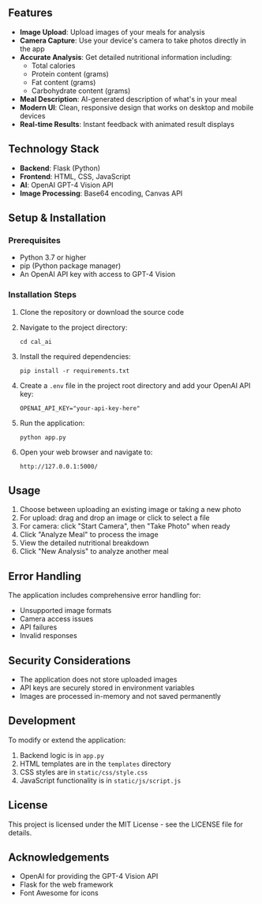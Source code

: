 

## Features

- **Image Upload**: Upload images of your meals for analysis
- **Camera Capture**: Use your device's camera to take photos directly in the app
- **Accurate Analysis**: Get detailed nutritional information including:
  - Total calories
  - Protein content (grams)
  - Fat content (grams)
  - Carbohydrate content (grams)
- **Meal Description**: AI-generated description of what's in your meal
- **Modern UI**: Clean, responsive design that works on desktop and mobile devices
- **Real-time Results**: Instant feedback with animated result displays

## Technology Stack

- **Backend**: Flask (Python)
- **Frontend**: HTML, CSS, JavaScript
- **AI**: OpenAI GPT-4 Vision API
- **Image Processing**: Base64 encoding, Canvas API

## Setup & Installation

### Prerequisites

- Python 3.7 or higher
- pip (Python package manager)
- An OpenAI API key with access to GPT-4 Vision

### Installation Steps

1. Clone the repository or download the source code

2. Navigate to the project directory:
   ```
   cd cal_ai
   ```

3. Install the required dependencies:
   ```
   pip install -r requirements.txt
   ```

4. Create a `.env` file in the project root directory and add your OpenAI API key:
   ```
   OPENAI_API_KEY="your-api-key-here"
   ```

5. Run the application:
   ```
   python app.py
   ```

6. Open your web browser and navigate to:
   ```
   http://127.0.0.1:5000/
   ```

## Usage

1. Choose between uploading an existing image or taking a new photo
2. For upload: drag and drop an image or click to select a file
3. For camera: click "Start Camera", then "Take Photo" when ready
4. Click "Analyze Meal" to process the image
5. View the detailed nutritional breakdown
6. Click "New Analysis" to analyze another meal

## Error Handling

The application includes comprehensive error handling for:
- Unsupported image formats
- Camera access issues
- API failures
- Invalid responses

## Security Considerations

- The application does not store uploaded images
- API keys are securely stored in environment variables
- Images are processed in-memory and not saved permanently

## Development

To modify or extend the application:

1. Backend logic is in `app.py`
2. HTML templates are in the `templates` directory
3. CSS styles are in `static/css/style.css`
4. JavaScript functionality is in `static/js/script.js`

## License

This project is licensed under the MIT License - see the LICENSE file for details.

## Acknowledgements

- OpenAI for providing the GPT-4 Vision API
- Flask for the web framework
- Font Awesome for icons 
